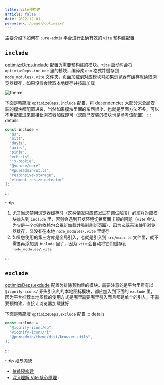 ```yaml
---
title: vite预构建
article: false
date: 2022-12-01
permalink: /pages/optimize/
---
```


主要介绍下如何在 `pure-admin` 平台进行正确有效的 `vite` 预构建配置

## `include`

[optimizeDeps.include](https://gitee.com/yiming_chang/pure-admin-thin/blob/main/build/optimize.ts#L7) 配置为需要预构建的模块。`vite` 启动时会将 `optimizeDeps.include` 里的模块，编译成 `esm` 格式并缓存到 `node_modules/.vite` 文件夹，页面加载到对应模块时如果浏览器有缓存就读取浏览器缓存，如果没有会读取本地缓存并按需加载

![theme](~@alias/img/build/optimize.jpg)

下面是精简版 `optimizeDeps.include` 配置，将 [dependencies](https://gitee.com/yiming_chang/pure-admin-thin/blob/main/package.json#L31-L54) 大部分未全局安装的模块都配置进来，当然如果模块里面的东西很少，也就是里面方法不多，可以不用配置进来直接让浏览器加载即可（您自己安装的模块也是参考该配置）
::: details

```ts
const include = [
  "qs",
  "mitt",
  "dayjs",
  "axios",
  "pinia",
  "echarts",
  "js-cookie",
  "@vueuse/core",
  "@pureadmin/utils",
  "responsive-storage",
  "element-resize-detector"
];
```

:::

:::tip

1. 尤其当您禁用浏览器缓存时（这种情况只应该发生在调试阶段）必须将对应模块加入到 `include` 里，否则会遇到开发环境切换页面卡顿的问题（`vite` 会认为它是一个新的依赖包会重新加载并强制刷新页面），因为它既无法使用浏览器缓存，又没有在本地 `node_modules/.vite` 里缓存
2. 如果您使用的第三方库是全局引入，也就是引入到 `src/main.ts` 文件里，就不需要再添加到 `include` 里了，因为 `vite` 会自动将它们缓存到 `node_modules/.vite`

:::

## `exclude`

[optimizeDeps.exclude](https://gitee.com/yiming_chang/pure-admin-thin/blob/main/build/optimize.ts#L25) 配置为排除预构建的模块。需要注意的是平台里所有以 `@iconify-icons/` 开头引入的的本地图标模块，都应加入到下面的 `exclude` 里，因为平台推荐本地图标的使用方式是哪里需要哪里引入而且都是单个的引入，不需要预构建，直接让浏览器加载就好

下面是精简版 `optimizeDeps.exclude` 配置
::: details

```ts
const exclude = [
  "@iconify-icons/ep",
  "@iconify-icons/ri",
  "@pureadmin/theme/dist/browser-utils",
];
```

:::

:::tip 推荐阅读

- [依赖预构建](https://cn.vitejs.dev/guide/dep-pre-bundling.html) <Badge text="vite文档"/>
- [深入理解 Vite 核心原理](https://juejin.cn/post/7064853960636989454)
  :::
